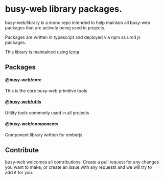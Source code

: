 
busy-web library packages.
=============================

busy-web/library is a mono repo intended to help maintain all busy-web packages that
are actively being used in projects.

Packages are written in typescript and deployed via npm as umd js packages.

This library is maintained using [lerna](https://lernajs.io/)

Packages
------------------------

#### @busy-web/core
This is the core busy-web primitive tools

#### [@busy-web/utils](https://github.com/busy-web/library/tree/master/packages/utils)
Utility tools commonly used in all projects

#### @busy-web/components
Component library written for emberjs

Contribute
--------------------------
busy-web welcomes all contributions. Create a pull request for any changes you want to make, or
create an issue with any requests and we will try to add it for you.
